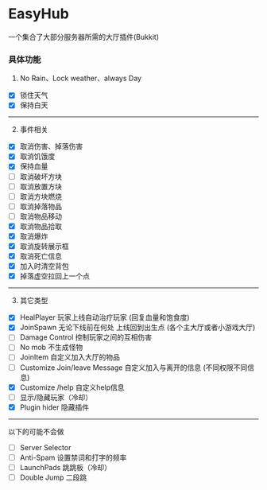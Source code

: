 # EasyHub
一个集合了大部分服务器所需的大厅插件(Bukkit)

### 具体功能
1. No Rain、Lock weather、always Day 
- [x] 锁住天气
- [x] 保持白天
---
2. 事件相关
- [x] 取消伤害、掉落伤害
- [x] 取消饥饿度
- [x] 保持血量
- [ ] 取消破坏方块
- [ ] 取消放置方块
- [ ] 取消方块燃烧
- [ ] 取消掉落物品
- [ ] 取消物品移动
- [x] 取消物品拾取
- [x] 取消爆炸
- [x] 取消旋转展示框
- [x] 取消死亡信息
- [x] 加入时清空背包
- [x] 掉落虚空拉回上一个点
---
3. 其它类型
- [x] HealPlayer 玩家上线自动治疗玩家 (回复血量和饱食度)
- [x] JoinSpawn 无论下线前在何处 上线回到出生点 (各个主大厅或者小游戏大厅)
- [ ] Damage Control 控制玩家之间的互相伤害
- [ ] No mob 不生成怪物
- [ ] JoinItem 自定义加入大厅的物品
- [ ] Customize Join/leave Message 自定义加入与离开的信息 (不同权限不同信息)
- [x] Customize /help 自定义help信息
- [ ] 显示/隐藏玩家（冷却）
- [x] Plugin hider 隐藏插件
---
以下的可能不会做
- [ ] Server Selector
- [ ] Anti-Spam 设置禁词和打字的频率
- [ ] LaunchPads 跳跳板（冷却）
- [ ] Double Jump 二段跳
